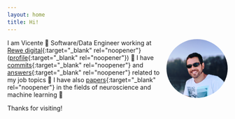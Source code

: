```yaml
---
layout: home
title: Hi!
---
```


<img align="right" src="foto.jpg" width="140" style="border-radius:50%;margin-left:10px;margin-bottom:10px">

I am Vicente 👋 Software/Data Engineer working at
[Rewe&nbsp;digital](https://www.rewe-digital.com/){:target="\_blank" rel="noopener"}
([profile](https://www.linkedin.com/in/vreyespue/){:target="\_blank" rel="noopener"}) 🚀
I&nbsp;have
[commits](https://github.com/vreyespue){:target="\_blank" rel="noopener"} and
[answers](https://stackoverflow.com/users/6261650){:target="\_blank" rel="noopener"}
related to my job topics 🤖 I&nbsp;have also
[papers](https://scholar.google.de/citations?user=XnVpRFkAAAAJ){:target="\_blank" rel="noopener"}
in the fields of neuroscience and machine learning 🧠

Thanks for visiting!

